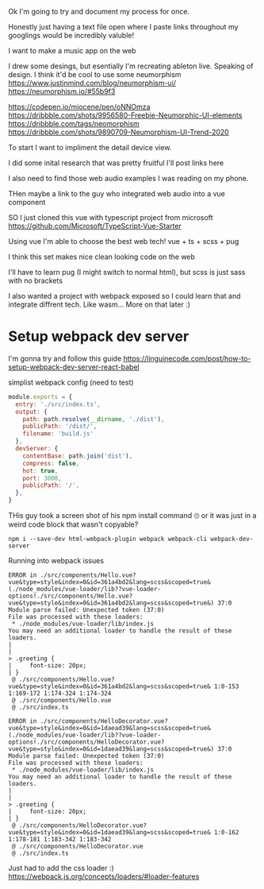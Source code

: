 Ok I'm going to try and document my process for once.

Honestly just having a text file open where I paste links throughout my googlings 
would be incredibly valuble!

I want to make a music app on the web

I drew some desings, but esentially I'm recreating ableton live.
Speaking of design. I think it'd be cool to use some neumorphism
https://www.justinmind.com/blog/neumorphism-ui/
https://neumorphism.io/#55b9f3

https://codepen.io/miocene/pen/oNNOmza
https://dribbble.com/shots/9956580-Freebie-Neumorphic-UI-elements
https://dribbble.com/tags/neomorphism
https://dribbble.com/shots/9890709-Neumorphism-UI-Trend-2020


To start I want to impliment the detail device view.

I did some inital research that was pretty fruitful
I'll post links here

I also need to find those web audio examples I was reading on my phone.


THen maybe a link to the guy who integrated web audio into a vue component


SO I just cloned this vue with typescript project from microsoft
https://github.com/Microsoft/TypeScript-Vue-Starter

Using vue I'm able to choose the best web tech!
vue + ts + scss + pug

I think this set makes nice clean looking code on the web

I'll have to learn pug (I might switch to normal html), but scss is just sass with no brackets

I also wanted a project with webpack exposed so I could learn that and integrate diffrent tech.
Like wasm... More on that later :)


# Setup webpack dev server

I'm gonna try and follow this guide
https://linguinecode.com/post/how-to-setup-webpack-dev-server-react-babel

simplist webpack config (need to test)
```js
module.exports = {
  entry: './src/index.ts',
  output: {
    path: path.resolve(__dirname, './dist'),
    publicPath: '/dist/',
    filename: 'build.js'
  },
  devServer: {
    contentBase: path.join('dist'),
    compress: false,
    hot: true,
    port: 3000,
    publicPath: '/',
  },
}
```

THis guy took a screen shot of his npm install command 🙄
or it was just in a weird code block that wasn't copyable? 
```
npm i --save-dev html-webpack-plugin webpack webpack-cli webpack-dev-server
```

Running into webpack issues
```
ERROR in ./src/components/Hello.vue?vue&type=style&index=0&id=361a4bd2&lang=scss&scoped=true& (./node_modules/vue-loader/lib??vue-loader-options!./src/components/Hello.vue?vue&type=style&index=0&id=361a4bd2&lang=scss&scoped=true&) 37:0
Module parse failed: Unexpected token (37:0)
File was processed with these loaders:
 * ./node_modules/vue-loader/lib/index.js
You may need an additional loader to handle the result of these loaders.
| 
| 
> .greeting {
|     font-size: 20px;
| }
 @ ./src/components/Hello.vue?vue&type=style&index=0&id=361a4bd2&lang=scss&scoped=true& 1:0-153 1:169-172 1:174-324 1:174-324
 @ ./src/components/Hello.vue
 @ ./src/index.ts

ERROR in ./src/components/HelloDecorator.vue?vue&type=style&index=0&id=1daead39&lang=scss&scoped=true& (./node_modules/vue-loader/lib??vue-loader-options!./src/components/HelloDecorator.vue?vue&type=style&index=0&id=1daead39&lang=scss&scoped=true&) 37:0
Module parse failed: Unexpected token (37:0)
File was processed with these loaders:
 * ./node_modules/vue-loader/lib/index.js
You may need an additional loader to handle the result of these loaders.
| 
| 
> .greeting {
|     font-size: 20px;
| }
 @ ./src/components/HelloDecorator.vue?vue&type=style&index=0&id=1daead39&lang=scss&scoped=true& 1:0-162 1:178-181 1:183-342 1:183-342
 @ ./src/components/HelloDecorator.vue
 @ ./src/index.ts
 ```

Just had to add the css loader :)
https://webpack.js.org/concepts/loaders/#loader-features






